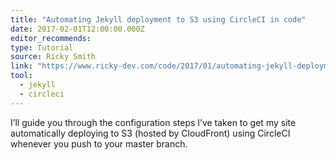 ```yaml
---
title: "Automating Jekyll deployment to S3 using CircleCI in code"
date: 2017-02-01T12:00:00.000Z
editor_recommends:
type: Tutorial
source: Ricky Smith
link: "https://www.ricky-dev.com/code/2017/01/automating-jekyll-deployment-to-s3-using-circleci/"
tool:
  - jekyll
  - circleci
---
```

I’ll guide you through the configuration steps I’ve taken to get my site automatically deploying to S3 (hosted by CloudFront) using CircleCI whenever you push to your master branch.
